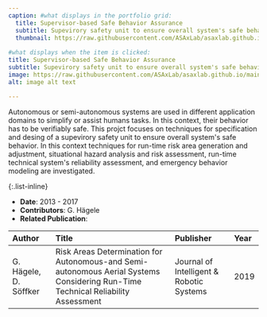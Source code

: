 ```yaml
---
caption: #what displays in the portfolio grid:
  title: Supervisor-based Safe Behavior Assurance
  subtitle: Supevirory safety unit to ensure overall system's safe behavior
  thumbnail: https://raw.githubusercontent.com/ASAxLab/asaxlab.github.io/main/assets/img/portfolio/monisafe1.jpg
  
#what displays when the item is clicked:
title: Supervisor-based Safe Behavior Assurance
subtitle: Supevirory safety unit to ensure overall system's safe behavior
image: https://raw.githubusercontent.com/ASAxLab/asaxlab.github.io/main/assets/img/portfolio/monisafe1.jpg
alt: image alt text

---
```

Autonomous or semi-autonomous systems are used in different application domains to simplify or assist humans tasks. In this context, their behavior has to be verifiably safe. 
This projct focuses on techniques for specification and desing of a supevirory safety unit to ensure overall system's safe behavior. 
In this context techniques for run-time risk area generation and adjustment, situational hazard analysis and risk assessment, run-time technical system's reliability assessment, and emergency behavior modeling are investigated. 

{:.list-inline} 
- **Date**: 2013 - 2017
- **Contributors**: G. H&auml;gele
- **Related Publication**:

| Author									| Title				| Publisher     |     Year	|
| :---										| :---				| :---	        | :---		|
| G. H&auml;gele, D. S&ouml;ffker	&nbsp;	| Risk Areas Determination for Autonomous-and Semi-autonomous Aerial Systems Considering Run-Time Technical Reliability Assessment &nbsp;	|	Journal of Intelligent & Robotic Systems  &nbsp;	|	2019		|